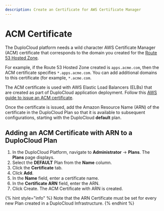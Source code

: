 ```yaml
---
description: Create an Certificate for AWS Certificate Manager
---
```


# ACM Certificate

The DuploCloud platform needs a wild character AWS Certificate Manager (ACM) certificate that corresponds to the domain you created for the [Route 53 Hosted Zone](route-53-hosted-zone.md).&#x20;

For example, if the Route 53 Hosted Zone created is `apps.acme.com`, then the ACM certificate specifies `*.apps.acme.com`. You can add additional domains to this certificate (for example,  `*.acme.com`.

The ACM certificate is used with AWS Elastic Load Balancers (ELBs) that are created as part of DuploCloud application deployment. Follow this [AWS guide to issue an ACM certificate](https://docs.aws.amazon.com/acm/latest/userguide/gs-acm-request-public.html#request-public-console).&#x20;

Once the certificate is issued, add the Amazon Resource Name (ARN) of the certificate in the DuploCloud Plan so that it is available to subsequent configurations, starting with the DuploCloud **default** plan.&#x20;

## Adding an ACM Certificate with ARN to a DuploCloud Plan

1. In the DuploCloud Platform, navigate to **Administrator** -> **Plans**. The **Plans** page displays.
2. Select the **DEFAULT** Plan from the **Name** column.
3. Click the **Certificate** tab.
4. Click **Add**.
5. In the **Name** field, enter a certificate name.
6. In the **Certificate ARN** field, enter the ARN.
7. Click Create. The ACM Certificate with ARN is created.

{% hint style="info" %}
Note that the ARN Certificate must be set for every new Plan created in a DuploCloud Infrastructure.
{% endhint %}

